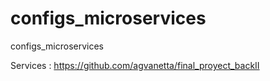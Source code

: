 # configs_microservices
configs_microservices

Services : https://github.com/agvanetta/final_proyect_backII
